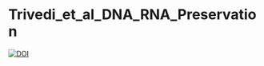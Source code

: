 # Trivedi_et_al_DNA_RNA_Preservation


[![DOI](https://zenodo.org/badge/DOI/10.5281/zenodo.6336090.svg)](https://doi.org/10.5281/zenodo.6336090)
